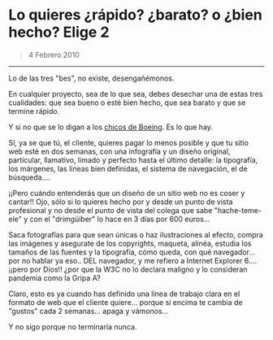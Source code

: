 

# Lo quieres ¿rápido? ¿barato? o ¿bien hecho? Elige 2

> 4 Febrero 2010

_______

Lo de las tres "bes", no existe, desengañémonos.

En cualquier proyecto, sea de lo que sea, debes desechar una de estas tres cualidades: que sea bueno o esté bien hecho, que sea barato y que se termine rápido.

Y si no que se lo digan a los [chicos de Boeing](http://bonacheladas.blogspot.com/2009/12/tenemos-nueva-princesa-de-los-aires.html). Es lo que hay.

Sí, ya se que tú, el cliente, quieres pagar lo menos posible y que tu sitio web esté en dos semanas, con una infografía y un diseño original, particular, llamativo, limado y perfecto hasta el último detalle:  la tipografía, los márgenes, las lineas bien definidas, el sistema de navegación, el de búsqueda….

¡¡Pero cuándo entenderás que un diseño de un sitio web no es coser y cantar!! Ojo, sólo si lo quieres hecho por y desde un punto de vista profesional y no desde el punto de vista del colega que sabe "hache-teme-ele" y con el "drimgüiber" lo hace en 3 días por 600 euros…

Saca fotografías para que sean únicas o haz ilustraciones al efecto, compra las imágenes y asegurate de los copyrights, maqueta, alinéa, estudia los tamaños de las fuentes y la tipografía, cómo queda, con qué navegador…  por no hablar ya eso.. DEL navegador, y me refiero a Internet Explorer 6….  ¡¡pero por Dios!! ¿por que la W3C no lo declara maligno y lo consideran pandemia como la Gripa A?

Claro, esto es ya cuando has definido una línea de trabajo clara en el formato de web que el cliente quiere…  porque si encima te cambia de "gustos" cada 2 semanas… apaga y vámonos…

Y no sigo porque no terminaría nunca.

 